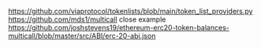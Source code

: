 https://github.com/viaprotocol/tokenlists/blob/main/token_list_providers.py
https://github.com/mds1/multicall
close example https://github.com/joshstevens19/ethereum-erc20-token-balances-multicall/blob/master/src/ABI/erc-20-abi.json